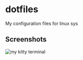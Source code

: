# dotfiles

My configuration files for linux sys

## Screenshots 

![my kitty terminal](https://i.imgur.com/yLrFiUO.png) 
